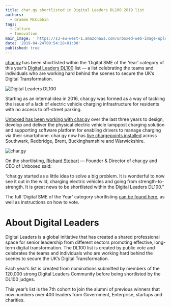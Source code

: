 ```yaml
---
title: char.gy shortlisted in Digital Leaders DL100 2019 list
authors:
  - Graeme McCubbin
tags:
  - Culture
  - Innovation
main_image: ' https://s3-eu-west-1.amazonaws.com/unboxed-web-image-uploader/d0db15cad21dd069d17a89df53f89ace.jpg'
date: '2019-04-24T09:54:28+01:00'
published: true
---
```

[char.gy](https://char.gy/) has been shortlisted within the ‘Digital SME of the Year’ category of this year’s [Digital Leaders DL100](https://digileaders100.com/) list — a list celebrating the teams and individuals who are working hard behind the scenes to secure the UK’s Digital Transformation.<br/>

![Digital Leaders DL100](https://s3-eu-west-1.amazonaws.com/unboxed-web-image-uploader/3a73eee3e6536db52806b24cc25be8e0.png)

Starting as an internal idea in 2016, char.gy was formed as a way of tackling the issue of a lack of electric vehicle charging infrastructure for residents with no access to off-street parking.<br/>

[Unboxed has been working with char.gy](https://unboxed.co/product-stories/chargy/) over the last three years to design, develop and deliver the physical electric vehicle lamppost charging solution and supporting software platform for enabling drivers to manage charging via their smartphone. char.gy now has [live chargepoints installed](https://char.gy/map) across Southwark, Redbridge, Brent, Buckinghamshire and Warwickshire.<br/>

![char.gy](https://s3-eu-west-1.amazonaws.com/unboxed-web-image-uploader/7c993447c98685a4a4d5d4c9045994e9.jpg)

On the shortlisting, [Richard Stobart](https://twitter.com/richardstobart) — Founder & Director of char.gy and CEO of Unboxed said:<br/>

“char.gy started as a little idea to solve a big problem. It is wonderful to now see it out in the wild, charging electric vehicles and going from strength-to-strength. It is great news to be shortlisted within the Digital Leaders DL100.”<br/>

The full ‘Digital SME of the Year’ category shortlisting [can be found here](https://digileaders100.com/digital-sme), as well as instructions on how to vote.<br/>

# About Digital Leaders

Digital Leaders is a global initiative that has created a shared professional space for senior leadership from different sectors promoting effective, long-term digital transformation. The DL100 list is created by public vote and celebrates the teams and individuals who are working hard behind the scenes to secure the UK’s Digital Transformation.<br/>

Each year’s list is created from nominations submitted by members of the 120,000 strong Digital Leaders Community before being shortlisted by the DL100 judges.<br/>

This year’s list is the 7th cohort to join the alumni of previous winners that now numbers over 400 leaders from Government, Enterprise, startups and charities.<br/>
